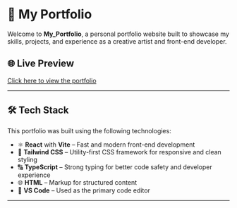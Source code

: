# 🎨 My Portfolio

Welcome to **My_Portfolio**, a personal portfolio website built to showcase my skills, projects, and experience as a creative artist and front-end developer.

## 🌐 Live Preview

[Click here to view the portfolio](https://your-portfolio-link.com)

---

## 🛠️ Tech Stack

This portfolio was built using the following technologies:

- ⚛️ **React** with **Vite** – Fast and modern front-end development
- 💨 **Tailwind CSS** – Utility-first CSS framework for responsive and clean styling
- 🔠 **TypeScript** – Strong typing for better code safety and developer experience
- 🌐 **HTML** – Markup for structured content
- 🧠 **VS Code** – Used as the primary code editor

---